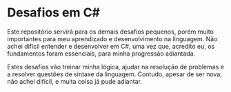 # Desafios em C#

Este repositório servirá para os demais desafios pequenos, porém muito importantes para meu aprendizado e desenvolvimento na linguagem. Não achei difícil entender e desenvolver em C#, uma vez que, acredito eu, os fundamentos foram essenciais, para minha progressão adiantada. 

Estes desafios vão treinar minha lógica, ajudar na resolução de problemas e a resolver questões de sintaxe da linguagem. Contudo, apesar de ser nova, não achei difícil, e muita coisa já pude adiantar. 
